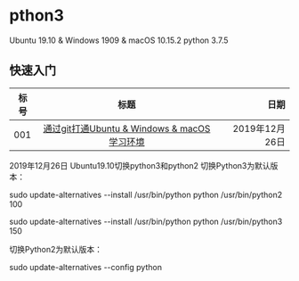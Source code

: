 # pthon3
Ubuntu 19.10 & Windows 1909 & macOS 10.15.2
python 3.7.5

## 快速入门
标号|标题|日期
---|:--:|---:
001|[通过git打通Ubuntu & Windows & macOS 学习环境](https://web)|2019年12月26日


2019年12月26日
Ubuntu19.10切换python3和python2
切换Python3为默认版本：

sudo update-alternatives --install /usr/bin/python python /usr/bin/python2 100

sudo update-alternatives --install /usr/bin/python python /usr/bin/python3 150
 
切换Python2为默认版本：

sudo update-alternatives --config python
